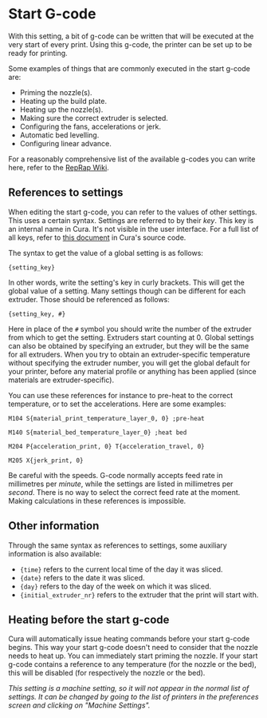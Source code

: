 Start G-code
====
With this setting, a bit of g-code can be written that will be executed at the very start of every print. Using this g-code, the printer can be set up to be ready for printing.

Some examples of things that are commonly executed in the start g-code are:
* Priming the nozzle(s).
* Heating up the build plate.
* Heating up the nozzle(s).
* Making sure the correct extruder is selected.
* Configuring the fans, accelerations or jerk.
* Automatic bed levelling.
* Configuring linear advance.

For a reasonably comprehensive list of the available g-codes you can write here, refer to the [RepRap Wiki](https://reprap.org/wiki/G-code).

References to settings
----
When editing the start g-code, you can refer to the values of other settings. This uses a certain syntax. Settings are referred to by their *key*. This key is an internal name in Cura. It's not visible in the user interface. For a full list of all keys, refer to [this document](https://github.com/Ultimaker/Cura/blob/master/resources/definitions/fdmprinter.def.json) in Cura's source code.

The syntax to get the value of a global setting is as follows:

`{setting_key}`

In other words, write the setting's key in curly brackets. This will get the global value of a setting. Many settings though can be different for each extruder. Those should be referenced as follows:

`{setting_key, #}`

Here in place of the `#` symbol you should write the number of the extruder from which to get the setting. Extruders start counting at 0. Global settings can also be obtained by specifying an extruder, but they will be the same for all extruders. When you try to obtain an extruder-specific temperature without specifying the extruder number, you will get the global default for your printer, before any material profile or anything has been applied (since materials are extruder-specific).

You can use these references for instance to pre-heat to the correct temperature, or to set the accelerations. Here are some examples:

`M104 S{material_print_temperature_layer_0, 0} ;pre-heat`

`M140 S{material_bed_temperature_layer_0} ;heat bed`

`M204 P{acceleration_print, 0} T{acceleration_travel, 0}`

`M205 X{jerk_print, 0}`

Be careful with the speeds. G-code normally accepts feed rate in millimetres per *minute*, while the settings are listed in millimetres per *second*. There is no way to select the correct feed rate at the moment. Making calculations in these references is impossible.

Other information
----
Through the same syntax as references to settings, some auxiliary information is also available:

* `{time}` refers to the current local time of the day it was sliced.
* `{date}` refers to the date it was sliced.
* `{day}` refers to the day of the week on which it was sliced.
* `{initial_extruder_nr}` refers to the extruder that the print will start with.

Heating before the start g-code
----
Cura will automatically issue heating commands before your start g-code begins. This way your start g-code doesn't need to consider that the nozzle needs to heat up. You can immediately start priming the nozzle. If your start g-code contains a reference to any temperature (for the nozzle or the bed), this will be disabled (for respectively the nozzle or the bed).

*This setting is a machine setting, so it will not appear in the normal list of settings. It can be changed by going to the list of printers in the preferences screen and clicking on "Machine Settings".*